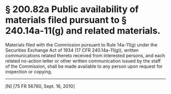 # § 200.82a   Public availability of materials filed pursuant to § 240.14a-11(g) and related materials.

Materials filed with the Commission pursuant to Rule 14a-11(g) under the Securities Exchange Act of 1934 (17 CFR 240.14a-11(g)), written communications related thereto received from interested persons, and each related no-action letter or other written communication issued by the staff of the Commission, shall be made available to any person upon request for inspection or copying.



---

[N] [75 FR 56780, Sept. 16, 2010]




